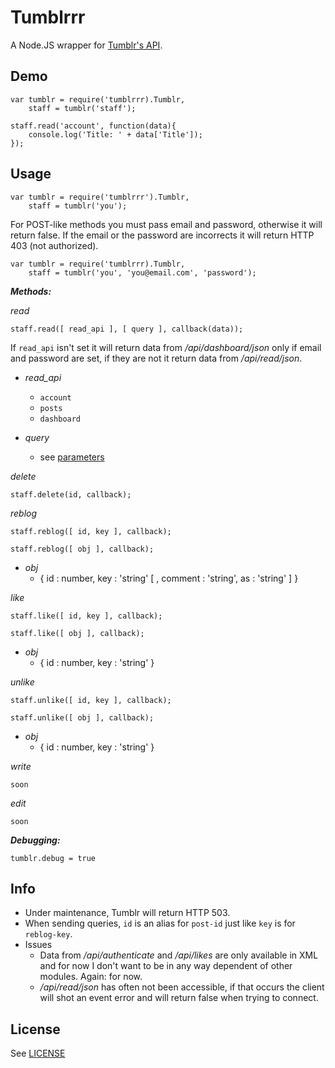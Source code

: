 # Tumblrrr

A Node.JS wrapper for [Tumblr's API].

Demo
---------
	var tumblr = require('tumblrrr).Tumblr,
		staff = tumblr('staff');

	staff.read('account', function(data){
		console.log('Title: ' + data['Title']);
	});

Usage
---------

    var tumblr = require('tumblrrr').Tumblr,
        staff = tumblr('you');

For POST-like methods you must pass email and password, otherwise it will return false.
If the email or the password are incorrects it will return HTTP 403 (not authorized).

	var tumblr = require('tumblrrr).Tumblr,
		staff = tumblr('you', 'you@email.com', 'password');

**_Methods:_**

_read_

`staff.read([ read_api ], [ query ], callback(data));`

If `read_api` isn't set it will return data from _/api/dashboard/json_ only if email and password are set, if they are not it return data from _/api/read/json_.

- *read_api*
    - `account`
    - `posts`
    - `dashboard`

- *query*
    - see [parameters]

_delete_

`staff.delete(id, callback);`

_reblog_

`staff.reblog([ id, key ], callback);`

`staff.reblog([ obj ], callback);`

- _obj_
    - { id : number, key : 'string' [ , comment : 'string', as : 'string' ] }

_like_

`staff.like([ id, key ], callback);`

`staff.like([ obj ], callback);`

- _obj_
    - { id : number, key : 'string' }

_unlike_

`staff.unlike([ id, key ], callback);`

`staff.unlike([ obj ], callback);`

- _obj_
    - { id : number, key : 'string' }

_write_

`soon`

_edit_

`soon`

**_Debugging:_**

`tumblr.debug = true`

Info
-----

- Under maintenance, Tumblr will return HTTP 503.
- When sending queries, `id` is an alias for `post-id` just like `key` is for `reblog-key`.
- Issues
    - Data from _/api/authenticate_ and _/api/likes_ are only available in XML and for now I don't want to be in any way dependent of other modules. Again: for now.
    - _/api/read/json_ has often not been accessible, if that occurs the client will shot an event error and will return false when trying to connect.

License
-----------

See [LICENSE]

[parameters]: http://www.tumblr.com/docs/en/api
[Tumblr's API]: http://www.tumblr.com/docs/en/api
[demo]: http://www.github.com/mvrilo/tumblrrr/tree/master/demo/
[LICENSE]: http://www.github.com/mvrilo/tumblrrr/blob/master/LICENSE

